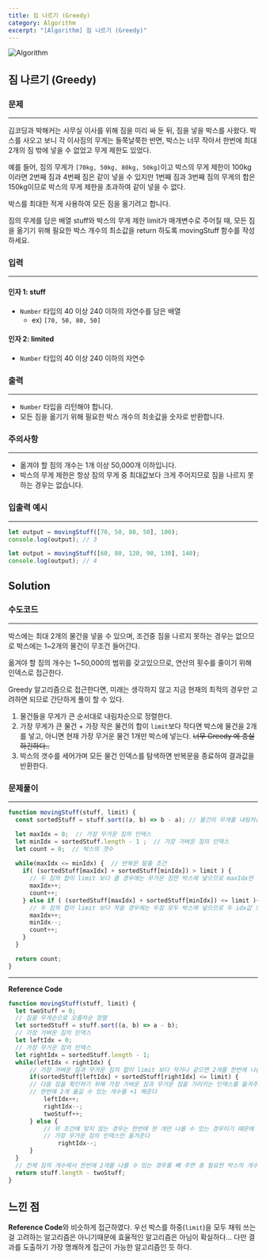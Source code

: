 ```yaml
---
title: 짐 나르기 (Greedy)
category: Algorithm
excerpt: "[Algorithm] 짐 나르기 (Greedy)"
---
```


![Algorithm](https://user-images.githubusercontent.com/83164003/131701318-f0ff36c4-1fcc-4f21-b978-18a9d8ec3386.jpg)
## 짐 나르기 (Greedy)
### 문제
---
김코딩과 박해커는 사무실 이사를 위해 짐을 미리 싸 둔 뒤, 짐을 넣을 박스를 사왔다. 박스를 사오고 보니 각 이사짐의 무게는 들쭉날쭉한 반면, 박스는 너무 작아서 한번에 최대 2개의 짐 밖에 넣을 수 없었고 무게 제한도 있었다.

예를 들어, 짐의 무게가 `[70kg, 50kg, 80kg, 50kg]`이고 박스의 무게 제한이 100kg이라면 2번째 짐과 4번째 짐은 같이 넣을 수 있지만 1번째 짐과 3번째 짐의 무게의 합은 150kg이므로 박스의 무게 제한을 초과하여 같이 넣을 수 없다.

박스를 최대한 적게 사용하여 모든 짐을 옮기려고 합니다.

짐의 무게를 담은 배열 stuff와 박스의 무게 제한 limit가 매개변수로 주어질 때, 모든 짐을 옮기기 위해 필요한 박스 개수의 최소값을 return 하도록 movingStuff 함수를 작성하세요.

### 입력
---
#### 인자 1: stuff
- `Number` 타입의 40 이상 240 이하의 자연수를 담은 배열
  - ex) `[70, 50, 80, 50]`

#### 인자 2: limited
- `Number` 타입의 40 이상 240 이하의 자연수



### 출력
---
- `Number` 타입을 리턴해야 합니다.
- 모든 짐을 옮기기 위해 필요한 박스 개수의 최솟값을 숫자로 반환합니다.


### 주의사항
---
- 옮겨야 할 짐의 개수는 1개 이상 50,000개 이하입니다.
- 박스의 무게 제한은 항상 짐의 무게 중 최대값보다 크게 주어지므로 짐을 나르지 못하는 경우는 없습니다.


### 입출력 예시
---
```javascript
let output = movingStuff([70, 50, 80, 50], 100);
console.log(output); // 3

let output = movingStuff([60, 80, 120, 90, 130], 140);
console.log(output); // 4
```

## Solution
### 수도코드
---

박스에는 최대 2개의 물건을 넣을 수 있으며, 조건중 짐을 나르지 못하는 경우는 없으므로 박스에는 1~2개의 물건이 무조건 들어간다. 

옮겨야 할 짐의 개수는 1~50,000의 범위를 갖고있으므로, 연산의 횟수를 줄이기 위해 인덱스로 접근한다.

Greedy 알고리즘으로 접근한다면, 미래는 생각하지 않고 지금 현재의 최적의 경우만 고려하면 되므로 간단하게 풀이 할 수 있다.

1. 물건들을 무게가 큰 순서대로 내림차순으로 정렬한다.
2. 가장 무게가 큰 물건 + 가장 작은 물건의 합이 `limit`보다 작다면 박스에 물건을 2개를 넣고, 아니면 현재 가장 무거운 물건 1개만 박스에 넣는다. ~~너무 Greedy 에 충실하긴하다..~~
3. 박스의 갯수를 세어가며 모든 물건 인덱스를 탐색하면 반복문을 종료하여 결과값을 반환한다.

### 문제풀이 
---

```javascript
function movingStuff(stuff, limit) {
  const sortedStuff = stuff.sort((a, b) => b - a); // 물건의 무게를 내림차순으로 정렬

  let maxIdx = 0;  // 가장 무거운 짐의 인덱스
  let minIdx = sortedStuff.length - 1 ;  // 가장 가벼운 짐의 인덱스
  let count = 0;  // 박스의 갯수
  
  while(maxIdx <= minIdx) {  // 반복문 탈출 조건
    if( (sortedStuff[maxIdx] + sortedStuff[minIdx]) > limit ) {  
      // 두 짐의 합이 limit 보다 클 경우에는 무거운 짐만 박스에 넣으므로 maxIdx만 증가한다
      maxIdx++;
      count++;
    } else if ( (sortedStuff[maxIdx] + sortedStuff[minIdx]) <= limit ){
      // 두 짐의 합이 limit 보다 작을 경우에는 두짐 모두 박스에 넣으므로 두 idx값 모두 조정한다
      maxIdx++;
      minIdx--;
      count++;
    }
  }

  return count;
}
```
--- 

**Reference Code**
```javascript
function movingStuff(stuff, limit) {
  let twoStuff = 0;
  // 짐을 무게순으로 오름차순 정렬
  let sortedStuff = stuff.sort((a, b) => a - b);
  // 가장 가벼운 짐의 인덱스
  let leftIdx = 0;
  // 가장 무거운 짐의 인덱스
  let rightIdx = sortedStuff.length - 1;
  while(leftIdx < rightIdx) {
      // 가장 가벼운 짐과 무거운 짐의 합이 limit 보다 작거나 같으면 2개를 한번에 나를 수 있다
      if(sortedStuff[leftIdx] + sortedStuff[rightIdx] <= limit) {
      // 다음 짐을 확인하기 위해 가장 가벼운 짐과 무거운 짐을 가리키는 인덱스를 옮겨주고
      // 한번에 2개 옮길 수 있는 개수를 +1 해준다   
          leftIdx++;
          rightIdx--;
          twoStuff++;
      } else {
          // 위 조건에 맞지 않는 경우는 한번에 한 개만 나를 수 있는 경우이기 때문에
          // 가장 무거운 짐의 인덱스만 옮겨준다
              rightIdx--;
      }
  }
  // 전체 짐의 개수에서 한번에 2개를 나를 수 있는 경우를 빼 주면 총 필요한 박스의 개수를 구할 수 있다
  return stuff.length - twoStuff;
}
```

## 느낀 점

**Reference Code**와 비슷하게 접근하였다. 우선 박스를 하중(`limit`)을 모두 채워 쓰는걸 고려하는 알고리즘은 아니기때문에 효율적인 알고리즘은 아님이 확실하다...  다만 결과를 도출하기 가장 명쾌하게 접근이 가능한 알고리즘인 듯 하다.
